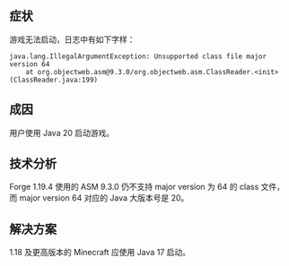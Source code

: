 

## 症状

游戏无法启动，日志中有如下字样：

```
java.lang.IllegalArgumentException: Unsupported class file major version 64
	at org.objectweb.asm@9.3.0/org.objectweb.asm.ClassReader.<init>(ClassReader.java:199)
```

## 成因

用户使用 Java 20 启动游戏。

## 技术分析

Forge 1.19.4 使用的 ASM 9.3.0 仍不支持 major version 为 64 的 class 文件，而 major version 64 对应的 Java 大版本号是 20。

## 解决方案

1.18 及更高版本的 Minecraft 应使用 Java 17 启动。

<!-- TODO 未来若 Minecraft 继续提高 Java 版本要求，这里的说明也应该随之更新。 -->